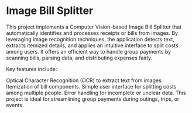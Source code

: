 # Image Bill Splitter
This project implements a Computer Vision-based Image Bill Splitter that automatically identifies and processes receipts or bills from images. By leveraging image recognition techniques, the application detects text, extracts itemized details, and applies an intuitive interface to split costs among users. It offers an efficient way to handle group payments by scanning bills, parsing data, and distributing expenses fairly.

Key features include:

Optical Character Recognition (OCR) to extract text from images.
Itemization of bill components.
Simple user interface for splitting costs among multiple people.
Error handling for incomplete or unclear data.
This project is ideal for streamlining group payments during outings, trips, or events.
